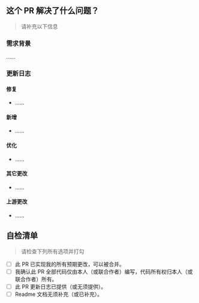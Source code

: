 ## 这个 PR 解决了什么问题？

> 请补充以下信息

### 需求背景

……

### 更新日志

#### 修复

- ……

#### 新增

- ……

#### 优化

- ……

#### 其它更改

- ……

#### 上游更改

- ……

## 自检清单

> 请检查下列所有选项并打勾

- [ ] 此 PR 已实现我的所有预期更改，可以被合并。
- [ ] 我确认此 PR 全部代码仅由本人（或联合作者）编写，代码所有权归本人（或联合作者）所有。
- [ ] 此 PR 更新日志已提供（或无须提供）。
- [ ] Readme 文档无须补充（或已补充）。
